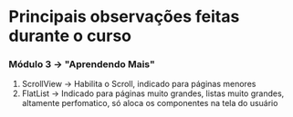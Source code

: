# Principais observações feitas durante o curso


### Módulo 3 -> "Aprendendo Mais"

1. ScrollView -> Habilita o Scroll, indicado para páginas menores 
2. FlatList -> Indicado para páginas muito grandes, listas muito grandes, altamente perfomatico, só aloca os componentes na tela do usuário

